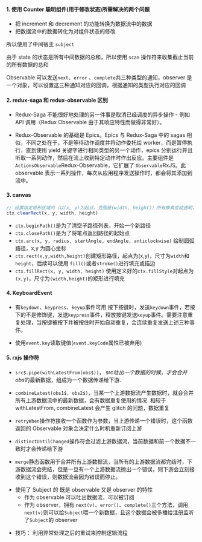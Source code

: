 #### 1. 使用 Counter 聪明组件(用于修改状态)所需解决的两个问题

- 把 increment 和 decrement 的功能转换为数据流中的数据
- 把数据流中的数据转化为对组件状态的修改

所以使用了中间宿主 `subject`

由于 state 的状态是所有中间数据的总和，所以使用 `scan` 操作符来收集截止当前的所有数据的总和

Observable 可以发送`next`、`error` 、`complete`共三种类型的通知，observer 是一个对象，可以设置这三种通知对应的回调，根据通知的类型执行对应的回调

#### 2. redux-saga 和 redux-observable 区别

- Redux-Saga 不能很好地处理的另一件事是取消已经调度的异步操作 - 例如 API 调用（Redux Observable 由于其响应特性而做得非常好）。

- Redux-Observable 的基础是 Epics。Epics 与 Redux-Saga 中的 sagas 相似，不同之处在于，不是等待动作调度并将动作委托给 worker，而是暂停执行，直到使用 yield 关键字进行相同类型的另一个动作，epics 分别运行并且听取一系列动作，然后在流上收到特定动作时作出反应。主要组件是 `ActionsObservable`Redux-Observable，它扩展了 `Observable`RxJS。此 observable 表示一系列操作，每次从应用程序发送操作时，都会将其添加到流中。

#### 3. canvas

```js
// 设置指定矩形区域内（以(x, y)为起点，范围是(width, height)）所有像素变成透明，并擦除之前绘制的所有内容的方法。
ctx.clearRect(x, y, width, height)
```

- `ctx.beginPath()`是为了清空子路径列表，开始一个新路径
- `ctx.closePath()`是为了将笔点返回路径的起始点
- `ctx.arc(x, y, radius, startAngle, endAngle, anticlockwise)` 绘制圆弧路径，x,y 为圆心坐标
- `ctx.rect(x,y,width,height)`创建矩形路径，起点为(x,y)，尺寸为`width`和`height`，后续可以使用 `fill()`或者`stroke()`进行填充或描边
- `ctx.fillRect(x, y, width, height)` 使用定义好的`ctx.fillStyle`对起点为`(x,y)`，尺寸为`(width,height)`的矩形进行填充

#### 4. KeyboardEvent

- 有`keydown`、`keypress`、`keyup`事件可用
  按下按键时，发送`keydown`事件，若按下的不是修饰键，发送`keypress`事件，释放按键发送`keyup`事件。需要注意重复处理，当按键被按下并被按住时开始自动重复，会连续重复发送上述三种事件。

- 使用`event.key`读取键值(`event.keyCode`属性已被弃用)

#### 5. rxjs 操作符

- `src$.pipe(withLatestFrom(obs$))`， src$吐出一个数据的时候，才会合并obs$的最新数据，组成为一个数据传递给下游.
- `combineLatest(obs1$, obs2$)`，当某一个上游数据流产生数据时，就会合并所有上游数据流中的最新数据，会有数据重复使用的情况.
  相较于 withLatestFrom, combineLatest 会产生 glitch 的问题，数据重复

- `retryWhen`操作符接收一个函数作为参数，当上游传递一个错误时，这个函数返回的 Observable 对象会决定什么时机重新订阅上游
- `distinctUntilChanged`操作符会过滤上游数据流，当前数据和前一个数据不一致时才会传递给下游
- `merge`静态函数用于合并所有上游数据流，当所有的上游数据流都完结时，下游数据流会完结，但是一旦有一个上游数据流抛出一个错误，则下游会立刻接收到这个错误，则数据流会因为错误而停止。

* 使用了 Subject 的 既是 observable 又是 observer 的特性
  - 作为 observable 可以吐出数据流，可以被订阅
  - 作为 observer，拥有 `next(v)`、`error()`、`complete()`三个方法，调用`next(v)`则可以给`Subject`喂一个新数据，且这个数据会被多播给注册监听了`Subject`的 observer

- 技巧： 利⽤异常处理之后的重试来控制逻辑流程
